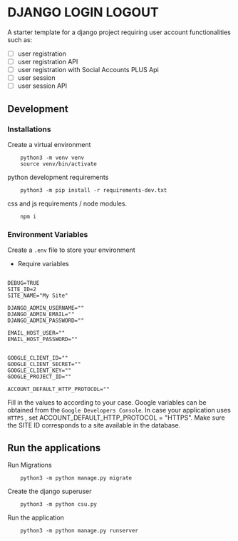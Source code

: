 # DJANGO LOGIN LOGOUT

A starter template for a django project requiring user account functionalities such as:

- [ ] user registration
- [ ] user registration API
- [ ] user registration with Social Accounts PLUS Api
- [ ] user session
- [ ] user session API

## Development

### Installations

Create a virtual environment

```
    python3 -m venv venv
    source venv/bin/activate
```

python development requirements

```shell
    python3 -m pip install -r requirements-dev.txt
```

css and js requirements / node modules.

```shell
    npm i
```

### Environment Variables

Create a `.env` file to store your environment

- Require variables

~~~~~~~~~~

DEBUG=TRUE
SITE_ID=2
SITE_NAME="My Site"

DJANGO_ADMIN_USERNAME=""
DJANGO_ADMIN_EMAIL="" 
DJANGO_ADMIN_PASSWORD="" 

EMAIL_HOST_USER=""
EMAIL_HOST_PASSWORD=""


GOOGLE_CLIENT_ID=""
GOOGLE_CLIENT_SECRET=""
GOOGLE_CLIENT_KEY=""
GOOGLE_PROJECT_ID=""

ACCOUNT_DEFAULT_HTTP_PROTOCOL=""

~~~~~~~~~~

Fill in the values to according to your case. Google variables can be obtained from the `Google Developers Console`. In case your application uses `HTTPS` , set ACCOUNT_DEFAULT_HTTP_PROTOCOL = "HTTPS". Make sure the SITE ID corresponds to a site available in the database.


## Run the applications

Run Migrations

```shell
    python3 -m python manage.py migrate
```

Create the django superuser

```shell
    python3 -m python csu.py
```

Run the application

```shell
    python3 -m python manage.py runserver
```
